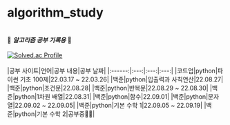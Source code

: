 # algorithm_study
&nbsp;  
🤍 ***알고리즘 공부 기록용*** 🖤
&nbsp;  
&nbsp;  
[![Solved.ac Profile](http://mazassumnida.wtf/api/generate_badge?boj=gmlwls608)](https://solved.ac/gmlwls608)
&nbsp;  
&nbsp;  
|공부 사이트|언어|공부 내용|공부 날짜|
|:------:|:---:|:---:|:---:|
|코드업|python|파이썬 기초 100제|22.03.17 ~ 22.03.26|
|백준|python|입출력과 사칙연산|22.08.27|
|백준|python|조건문|22.08.28|
|백준|python|반복문|22.08.29 ~ 22.08.30|
|백준|python|1차원 배열|22.08.31|
|백준|python|함수|22.09.01|
|백준|python|문자열|22.09.02 ~ 22.09.05|
|백준|python|기본 수학 1|22.09.05 ~ 22.09.19|
|백준|python|기본 수학 2|공부중👩‍💻|
